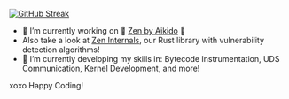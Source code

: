 [![GitHub Streak](https://streak-stats.demolab.com?user=bitterpanda63&theme=material-palenight&border_radius=15&short_numbers=true&date_format=j%2Fn%5B%2FY%5D)](https://git.io/streak-stats)

- 🔭 I’m currently working on 💜 [Zen by Aikido](https://github.com/AikidoSec/firewall-python) 💜
- Also take a look at [Zen Internals](https://github.com/AikidoSec/zen-internals), our Rust library with vulnerability detection algorithms!
- 🌱 I’m currently developing my skills in: Bytecode Instrumentation, UDS Communication, Kernel Development, and more!

xoxo Happy Coding!
